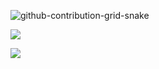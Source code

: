 ![github-contribution-grid-snake](https://user-images.githubusercontent.com/106864876/179424426-29262e35-ab7b-4701-8ce3-8ed7db3d592b.svg)

![](https://camo.githubusercontent.com/b09a1b870158bc5a02e4ec21f452eecc3df6bf8409475a724709b0e39c412a75/68747470733a2f2f6b6f6d617265762e636f6d2f67687076632f3f757365726e616d653d4572656e7a79)


![](https://github-readme-stats.vercel.app/api/top-langs/?username=yan-jobs&hide=html,css&count_private=true&langs_count=10)

